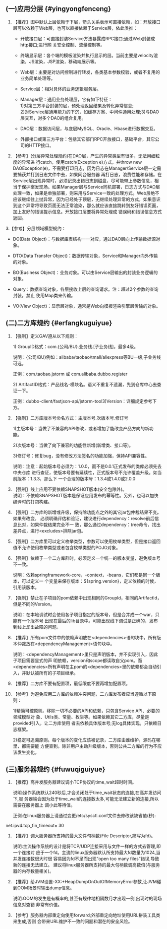 ## \(一\)应用分层 {#yingyongfenceng}

1. 【推荐】图中默认上层依赖于下层，箭头关系表示可直接依赖，如：开放接口层可以依赖于Web层，也可以直接依赖于Service层，依此类推：

   * 开放接口层：可直接封装Service方法暴露成RPC接口;通过Web封装成http接口;进行网 关安全控制、流量控制等。

   * 终端显示层：各个端的模板渲染并执行显示的层。当前主要是velocity渲染，JS渲染，JSP渲染，移动端展示等。

   * Web层：主要是对访问控制进行转发，各类基本参数校验，或者不复用的业务简单处理等。

   * Service层：相对具体的业务逻辑服务层。

   * Manager层：通用业务处理层，它有如下特征：  
     1\)对第三方平台封装的层，预处理返回结果及转化异常信息;  
     2\)对Service层通用能力的下沉，如缓存方案、中间件通用处理;3\)与DAO层交互，对多个DAO的组合复用。

   * DAO层：数据访问层，与底层MySQL、Oracle、Hbase进行数据交互。

   * 外部接口或第三方平台：包括其它部门RPC开放接口，基础平台，其它公司的HTTP接口。

2. 【参考】\(分层异常处理规约\)在DAO层，产生的异常类型有很多，无法用细粒度的异常进 行catch，使用catch\(Exception e\)方式，并throw new DAOException\(e\)，不需要打印日志，因为日志在Manager/Service层一定需要捕获并打到日志文件中去，如果同台服务器 再打日志，浪费性能和存储。在Service层出现异常时，必须记录出错日志到磁盘，尽可能带上参数信息，相当于保护案发现场。如果Manager层与Service同机部署，日志方式与DAO层处理一致，如果是单独部署，则采用与Service一致的处理方式。Web层绝不应该继续往上抛异常，因为已经处于顶层，无继续处理异常的方式，如果意识到这个异常将导致页面无法正常渲染，那么就应该直接跳转到友好错误页面，加上友好的错误提示信息。开放接口层要将异常处理成 错误码和错误信息方式返回。

3.【参考】分层领域模型规约：

* DO\(Data Object\)：与数据库表结构一一对应，通过DAO层向上传输数据源对象。

* DTO\(Data Transfer Object\)：数据传输对象，Service和Manager向外传输的对象。

* BO\(Business Object\)：业务对象。可以由Service层输出的封装业务逻辑的对象。

* Query：数据查询对象，各层接收上层的查询请求。注：超过2个参数的查询封装，禁止 使用Map类来传输。

* VO\(View Object\)：显示层对象，通常是Web向模板渲染引擎层传输的对象。

## \(二\)二方库规约 {#erfangkuguiyue}

1. 【强制】定义GAV遵从以下规则：

   1\) GroupID格式：com.{公司/BU}.业务线.\[子业务线\]，最多4级。

   说明：{公司/BU}例如：alibaba/taobao/tmall/aliexpress等BU一级;子业务线可选。

   正例：com.taobao.jstorm 或 com.alibaba.dubbo.register

   2\) ArtifactID格式：产品线名-模块名。语义不重复不遗漏，先到仓库中心去查证一下。

   正例：dubbo-client/fastjson-api/jstorm-tool3\)Version：详细规定参考下方。

2. 【强制】二方库版本号命名方式：主版本号.次版本号.修订号

   1\)主版本号：当做了不兼容的API修改，或者增加了能改变产品方向的新功能。

   2\)次版本号：当做了向下兼容的功能性新增\(新增类、接口等\)。

   3\)修订号：修复bug，没有修改方法签名的功能加强，保持API兼容性。

   说明：注意：起始版本号必须为：1.0.0，而不是0.0.1正式发布的类库必须先去中央仓库 进行查证，使版本号要有延续性，正式版本号不允许覆盖升级。如当前版本：1.3.3，那么下 一个合理的版本号：1.3.4或1.4.0或2.0.0

3. 【强制】线上应用不要依赖SNAPSHOT版本\(安全包除外\)。  
   说明：不依赖SNAPSHOT版本是保证应用发布的幂等性。另外，也可以加快编译时的打包构建。

4. 【强制】二方库的新增或升级，保持除功能点之外的其它jar包仲裁结果不变。如果有改变， 必须明确评估和验证，建议进行dependency：resolve前后信息比对，如果仲裁结果完全不一 致，那么通过dependency：tree命令，找出差异点，进行&lt;excludes&gt;排除jar包。

5. 【强制】二方库里可以定义枚举类型，参数可以使用枚举类型，但是接口返回值不允许使用枚举类型或者包含枚举类型的POJO对象。

6. 【强制】依赖于一个二方库群时，必须定义一个统一的版本变量，避免版本号不一致。

   说明：依赖springframework-core，-context，-beans，它们都是同一个版本，可以定义一 个变量来保存版本：${spring.version}，定义依赖的时候，引用该版本。

7. 【强制】禁止在子项目的pom依赖中出现相同的GroupId，相同的ArtifactId，但是不同的Version。

   说明：在本地调试时会使用各子项目指定的版本号，但是合并成一个war，只能有一个版本号 出现在最后的lib目录中。可能出现线下调试是正确的，发布到线上却出故障的问题。

8. 【推荐】所有pom文件中的依赖声明放在&lt;dependencies&gt;语句块中，所有版本仲裁放在&lt;dependencyManagement&gt;语句块中。

   说明：&lt;dependencyManagement&gt;里只是声明版本，并不实现引入，因此子项目需要显式的声 明依赖，version和scope都读取自父pom。而&lt;dependencies&gt;所有声明在主pom的&lt;dependencies&gt;里的依赖都会自动引入，并默认被所有的子项目继承。

9. 【推荐】二方库不要有配置项，最低限度不要再增加配置项。

10. 【参考】为避免应用二方库的依赖冲突问题，二方库发布者应当遵循以下原则：

    1\)精简可控原则。移除一切不必要的API和依赖，只包含Service API、必要的领域模型对 象、Utils类、常量、枚举等。如果依赖其它二方库，尽量是provided引入，让二方库使用 者去依赖具体版本号;无log具体实现，只依赖日志框架。

    2\)稳定可追溯原则。每个版本的变化应该被记录，二方库由谁维护，源码在哪里，都需要能 方便查到。除非用户主动升级版本，否则公共二方库的行为不应该发生变化。

## \(三\)服务器规约 {#fuwuqiguiyue}

1. 【推荐】高并发服务器建议调小TCP协议的time\_wait超时时间。

   说明:操作系统默认240秒后,才会关闭处于time\_wait状态的连接,在高并发访问下,服 务器端会因为处于time\_wait的连接数太多,可能无法建立新的连接,所以需要在服务器上 调小此等待值。

   正例:在linux服务器上请通过变更/etc/sysctl.conf文件去修改该缺省值\(秒\):

net.ipv4.tcp\_fin\_timeout= 30

1. 【推荐】调大服务器所支持的最大文件句柄数\(File Descriptor,简写为fd\)。

   说明:主流操作系统的设计是将TCP/UDP连接采用与文件一样的方式去管理,即一个连接对 应于一个fd。主流的linux服务器默认所支持最大fd数量为1024,当并发连接数很大时很 容易因为fd不足而出现“open too many files”错误,导致新的连接无法建立。 建议将linux服务器所支持的最大句柄数调高数倍\(与服务器的内存数量相关\)。

2. 【推荐】给JVM设置-XX:+HeapDumpOnOutOfMemoryError参数,让JVM碰到OOM场景时输出dump信息。

   说明:OOM的发生是有概率的,甚至有规律地相隔数月才出现一例,出现时的现场信息对查错 非常有价值。

3. 【参考】服务器内部重定向使用forward;外部重定向地址使用URL拼装工具类来生成,否则 会带来URL维护不一致的问题和潜在的安全风险。



